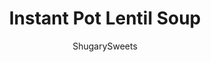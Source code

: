 ---
layout: ../../layouts/MarkdownPostLayout.astro
title: Instant Pot Lentil Soup
author: ShugarySweets
pubDate: 2022-09-22
description: "Comforting Lentil Soup is made quick and convenient with the use of an Instant Pot. With only 10 ingredients, you’ll have a delicious, stick-to-your-ribs soup in no time!"
image_url: https://www.shugarysweets.com/wp-content/uploads/2023/01/instant-pot-lentil-soup-facebook.jpg
tags: ["Soups and Stews","American"]
calories: 136
protein: 7
carbohydrates: 21
fats: 3
fiber: 7
ingredients: ["1 tablespoon vegetable oil","1 red onion, diced","2 medium carrots, diced","3 stalks of celery, diced","2 cups dried green lentils","1 can diced tomatoes (28 ounce)","8 cups vegetable broth","1 teaspoon kosher salt","1/2 teaspoon black pepper","2 tablespoons chopped fresh parsley"]
serves: 6
time: "45 minutes"
prepTime: "15 minutes"
instructions: ["Add oil to the instant pot, and select SAUTE mode. Once the oil is hot, add the onion, carrots, and celery and cook until the onion is translucent. Cancel saute mode.   ","Add the lentils, tomatoes, broth, salt, and pepper. Close the lid, and make sure the valve is in sealing mode. Select manual (high pressure) and cook time for 15 minutes.    ","When cook time ends, allow pressure to release naturally, this will take about 15 minutes. Open the lid carefully and stir the soup.","Serve hot with fresh parsely."]
nutrition: ["136 calories","21 grams carbohydrates","0 milligrams cholesterol","3 grams fat","7 grams fiber","7 grams protein","0 grams saturated fat","1162 milligrams sodium","5 grams sugar","0 grams trans fat","2 grams unsaturated fat"]
---